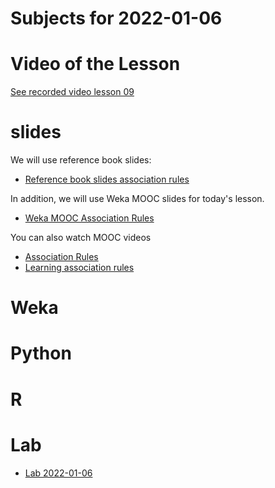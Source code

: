 # Subjects for 2022-01-06

# Video of the Lesson

[See recorded video lesson 09](https://youtu.be/E7EeEOLfcRM)

# slides

We will use reference book slides:

- [Reference book slides association rules](chap5_basic_association_analysis.pptx)

In addition, we will use Weka MOOC slides for today's lesson.

- [Weka MOOC Association Rules](../course-content/MoreDataMiningWithWekaWekaMOOC-AssociationRules.pdf)

You can also watch MOOC videos
- [Association Rules](https://youtu.be/Z4VZsF96QfU)
- [Learning association rules](https://youtu.be/4J3gX4ySw1s)




# Weka



# Python




# R 



# Lab

- [Lab 2022-01-06](../course-content/labs/lab-TODO.md)




